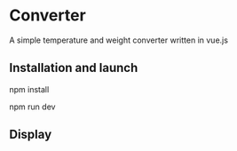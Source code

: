 # Converter
A simple temperature and weight converter written in vue.js
## Installation and launch
npm install
<br>

npm run dev
## Display
